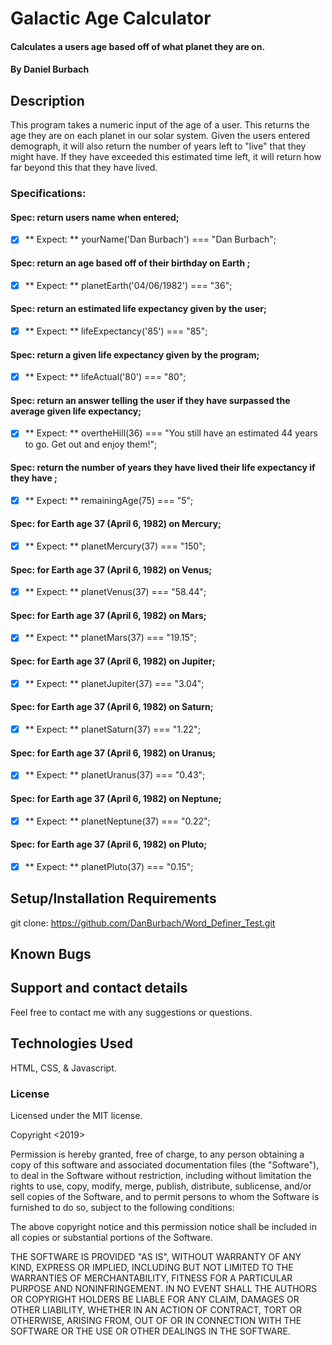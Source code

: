 # Galactic Age Calculator

#### Calculates a users age based off of what planet they are on.

#### By Daniel Burbach

## Description

This program takes a numeric input of the age of a user. This returns the age they are on each planet in our solar system. Given the users entered demograph, it will also return the number of years left to "live" that they might have. If they have exceeded this estimated time left, it will return how far beyond this that they have lived.

### Specifications:
#### Spec: return users name when entered;
- [x] ** Expect: ** yourName('Dan Burbach') === "Dan Burbach";

#### Spec: return an age based off of their birthday on Earth ;
- [x] ** Expect: ** planetEarth('04/06/1982') === "36";

#### Spec: return an estimated life expectancy given by the user;
- [x] ** Expect: ** lifeExpectancy('85') === "85";

#### Spec: return a given life expectancy given by the program;
- [x] ** Expect: ** lifeActual('80') === "80";

#### Spec: return an answer telling the user if they have surpassed the average given life expectancy;
- [x] ** Expect: ** overtheHill(36) === "You still have an estimated 44 years to go. Get out and enjoy them!";

#### Spec: return the number of years they have lived their life expectancy if they have ;
- [x] ** Expect: ** remainingAge(75) === "5";

#### Spec: for Earth age 37 (April 6, 1982) on Mercury;
- [x] ** Expect: ** planetMercury(37) === "150";

#### Spec: for Earth age 37 (April 6, 1982) on Venus;
- [x] ** Expect: ** planetVenus(37) === "58.44";

#### Spec: for Earth age 37 (April 6, 1982) on Mars;
- [x] ** Expect: ** planetMars(37) === "19.15";

#### Spec: for Earth age 37 (April 6, 1982) on Jupiter;
- [x] ** Expect: ** planetJupiter(37) === "3.04";

#### Spec: for Earth age 37 (April 6, 1982) on Saturn;
- [x] ** Expect: ** planetSaturn(37) === "1.22";

#### Spec: for Earth age 37 (April 6, 1982) on Uranus;
- [x] ** Expect: ** planetUranus(37) === "0.43";

#### Spec: for Earth age 37 (April 6, 1982) on Neptune;
- [x] ** Expect: ** planetNeptune(37) === "0.22";

#### Spec: for Earth age 37 (April 6, 1982) on Pluto;
- [x] ** Expect: ** planetPluto(37) === "0.15";



## Setup/Installation Requirements
git clone: https://github.com/DanBurbach/Word_Definer_Test.git

## Known Bugs

## Support and contact details
Feel free to contact me with any suggestions or questions.

## Technologies Used
HTML, CSS, & Javascript.

### License
Licensed under the MIT license.

Copyright <2019> <Daniel Burbach>

Permission is hereby granted, free of charge, to any person obtaining a copy of this software and associated documentation files (the "Software"),
to deal in the Software without restriction, including without limitation the rights to use, copy, modify, merge, publish, distribute, sublicense,
and/or sell copies of the Software, and to permit persons to whom the Software is furnished to do so, subject to the following conditions:

The above copyright notice and this permission notice shall be included in all copies or substantial portions of the Software.

THE SOFTWARE IS PROVIDED "AS IS", WITHOUT WARRANTY OF ANY KIND, EXPRESS OR IMPLIED, INCLUDING BUT NOT LIMITED TO THE WARRANTIES OF MERCHANTABILITY,
FITNESS FOR A PARTICULAR PURPOSE AND NONINFRINGEMENT. IN NO EVENT SHALL THE AUTHORS OR COPYRIGHT HOLDERS BE LIABLE FOR ANY CLAIM, DAMAGES OR OTHER LIABILITY,
WHETHER IN AN ACTION OF CONTRACT, TORT OR OTHERWISE, ARISING FROM, OUT OF OR IN CONNECTION WITH THE SOFTWARE OR THE USE OR OTHER DEALINGS IN THE SOFTWARE.

